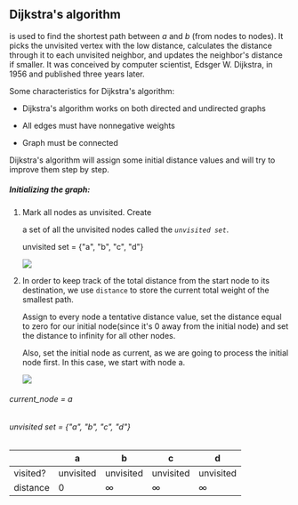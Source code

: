 <!--title={Dijkstra's Algorithm}-->

<!--badges={Algorithms:10}-->

<!--concepts={Dijkstra'sAlgorithm}-->

## Dijkstra's algorithm 

 is used to find the shortest path between *a* and *b* (from nodes to nodes). It picks the unvisited vertex with the low distance, calculates the distance through it to each unvisited neighbor, and updates the neighbor's distance if smaller. It was conceived by computer scientist, Edsger W. Dijkstra, in 1956 and published three years later.

Some characteristics for Dijkstra's algorithm:

- Dijkstra's algorithm works on both directed and undirected graphs

- All edges must have nonnegative weights

- Graph must be connected 

Dijkstra's algorithm will assign some initial distance values and will try to improve them step by step.

##### Initializing the graph:

1. Mark all nodes as unvisited. Create

    a set of all the unvisited nodes called the *`unvisited set`*.

   unvisited set = {"a", "b", "c", "d"}

   ![](https://tva1.sinaimg.cn/large/006y8mN6gy1g8ek2ol4kqj313o0nk0up.jpg)

2. In order to keep track of the total distance from the start node to its destination, we use `distance` to store the current total weight of the smallest path. 

   Assign to every node a tentative distance value, set the distance equal to zero for our initial node(since it's 0  away from the initial node) and  set the distance to infinity for all other nodes. 
   
   Also, set the initial node as current, as we are going to process the initial node first. In this case, we start with node a.
   
   ![](https://tva1.sinaimg.cn/large/006y8mN6gy1g8ek31s7uuj313k0nqac3.jpg) 

###### current_node = a

###### unvisited set = {"a", "b", "c", "d"}

|          | a         | b         | c         | d         |
| -------- | --------- | --------- | --------- | --------- |
| visited? | unvisited | unvisited | unvisited | unvisited |
| distance | 0         | ∞         | ∞         | ∞         |

